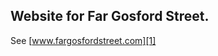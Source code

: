 ## Website for Far Gosford Street.

See [www.fargosfordstreet.com][1]

[1]: https://www.fargosfordstreet.com
